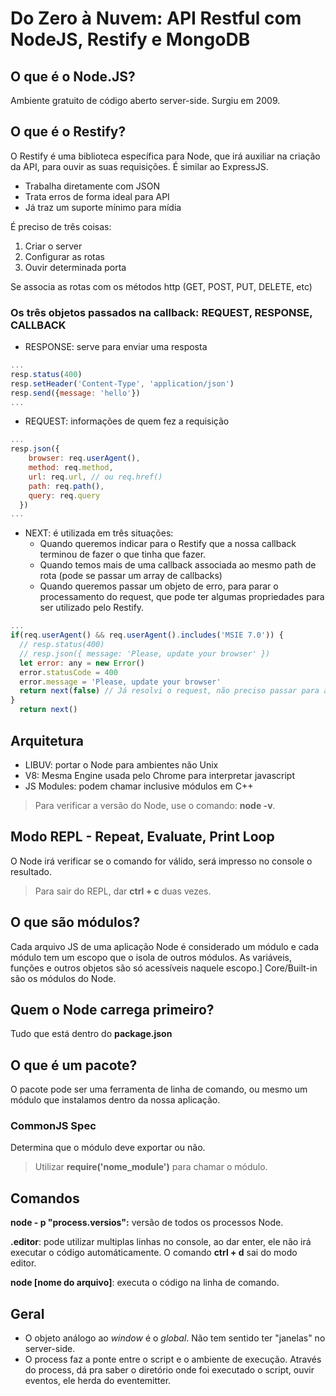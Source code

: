 
# Do Zero à Nuvem: API Restful com NodeJS, Restify e MongoDB

## O que é o Node.JS?
Ambiente gratuito de código aberto server-side. Surgiu em 2009.

## O que é o Restify?
O Restify é uma biblioteca específica para Node, que irá auxiliar na criação da API, para ouvir as suas requisições. É similar ao ExpressJS.
- Trabalha diretamente com JSON
- Trata erros de forma ideal para API
- Já traz um suporte mínimo para mídia

É preciso de três coisas:

1. Criar o server
2. Configurar as rotas
3. Ouvir determinada porta

Se associa as rotas com os métodos http (GET, POST, PUT, DELETE, etc)

### Os três objetos passados na callback: REQUEST, RESPONSE, CALLBACK
- RESPONSE: serve para enviar uma resposta

```javascript
...
resp.status(400)
resp.setHeader('Content-Type', 'application/json')
resp.send({message: 'hello'})
...
```

- REQUEST: informações de quem fez a requisição

```javascript
...
resp.json({
    browser: req.userAgent(),
    method: req.method,
    url: req.url, // ou req.href()
    path: req.path(),
    query: req.query
  })
...
```

- NEXT: é utilizada em três situações:
  - Quando queremos indicar para o Restify que a nossa callback terminou de fazer o que tinha que fazer.
  - Quando temos mais de uma callback associada ao mesmo path de rota (pode se passar um array de callbacks)
  - Quando queremos passar um objeto de erro, para parar o processamento do request, que pode ter algumas propriedades para ser utilizado pelo Restify.


```javascript
...
if(req.userAgent() && req.userAgent().includes('MSIE 7.0')) {
  // resp.status(400)
  // resp.json({ message: 'Please, update your browser' })
  let error: any = new Error()
  error.statusCode = 400
  error.message = 'Please, update your browser'
  return next(false) // Já resolvi o request, não preciso passar para a próxima requisição
}
  return next()

```



## Arquitetura
- LIBUV: portar o Node para ambientes não Unix
- V8: Mesma Engine usada pelo Chrome para interpretar javascript
- JS Modules: podem chamar inclusive módulos em C++

> Para verificar a versão do Node, use o comando: **node -v**.

## Modo REPL - Repeat, Evaluate, Print Loop
O Node irá verificar se o comando for válido, será impresso no console o resultado.
> Para sair do REPL, dar **ctrl + c** duas vezes.

## O que são módulos?
Cada arquivo JS de uma aplicação Node é considerado um módulo e cada módulo tem um escopo que o isola de outros módulos.
As variáveis, funções e outros objetos são só acessíveis naquele escopo.]
Core/Built-in são os módulos do Node.

## Quem o Node carrega primeiro?
Tudo que está dentro do **package.json**

## O que é um pacote?
O pacote pode ser uma ferramenta de linha de comando, ou mesmo um módulo que instalamos dentro da nossa aplicação.


### CommonJS Spec
Determina que o módulo deve exportar ou não.
> Utilizar **require('nome_module')** para chamar o módulo.

## Comandos
**node - p "process.versios":** versão de todos os processos Node.

**.editor**: pode utilizar multiplas linhas no console, ao dar enter, ele não irá executar o código automáticamente. O comando **ctrl + d** sai do modo editor.

**node [nome do arquivo]**: executa o código na linha de comando.

## Geral

- O objeto análogo ao *window* é o *global*. Não tem sentido ter "janelas" no server-side.
- O process faz a ponte entre o script e o ambiente de execução. Através do process, dá pra saber o diretório onde foi executado o script, ouvir eventos, ele herda do eventemitter.